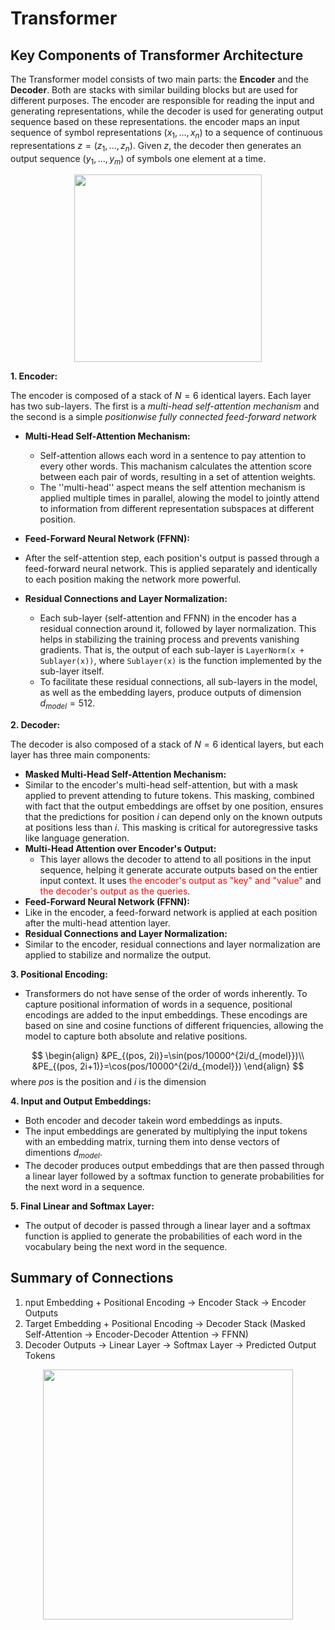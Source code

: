 # Transformer

## Key Components of Transformer Architecture

The Transformer model consists of two main parts: the **Encoder** and the **Decoder**. Both are stacks with similar building blocks but are used for different purposes. The encoder are responsible for reading the input and generating representations, while the decoder is used for generating output sequence based on these representations. the encoder maps an input sequence of symbol representations $(x_1, ..., x_n)$ to a sequence
of continuous representations $z = (z_1, ..., z_n)$. Given $z$, the decoder then generates an output
sequence $(y_1, ..., y_m)$ of symbols one element at a time.

<div style="text-align: center;">
    <img src="https://machinelearningmastery.com/wp-content/uploads/2021/08/attention_research_1.png" width="300">
</div>

**1. Encoder:**

The encoder is composed of a stack of $N = 6$ identical layers. Each layer has two
sub-layers. The first is a *multi-head self-attention mechanism* and the second is a simple *positionwise fully connected feed-forward network*

- **Multi-Head Self-Attention Mechanism:**
  - Self-attention allows each word in a sentence to pay attention to every other words. This machanism calculates the attention score between each pair of words, resulting in a set of attention weights.
  - The ''multi-head'' aspect means the self attention mechanism is applied multiple times in parallel, alowing the model to jointly attend to information from different representation subspaces at different position.

- **Feed-Forward Neural Network (FFNN):**
- After the self-attention step, each position's output is passed through a feed-forward neural network. This is applied separately and identically to each position making the network more powerful.

- **Residual Connections and Layer Normalization:**
  - Each sub-layer (self-attention and FFNN) in the encoder has a residual connection around it, followed by layer normalization. This helps in stabilizing the training process and prevents vanishing gradients. That is, the output of each sub-layer is
  `LayerNorm(x + Sublayer(x))`, where `Sublayer(x)` is the function implemented by the sub-layer
  itself.
  - To facilitate these residual connections, all sub-layers in the model, as well as the embedding
  layers, produce outputs of dimension $d_{model} = 512$.

**2. Decoder:**

The decoder is also composed of a stack of $N=6$ identical layers, but each layer has three main components:

- **Masked Multi-Head Self-Attention Mechanism:**
- Similar to the encoder's multi-head self-attention, but with a mask applied to prevent attending to future tokens.  This
  masking, combined with fact that the output embeddings are offset by one position, ensures that the
  predictions for position $i$ can depend only on the known outputs at positions less than $i$. This masking is critical for autoregressive tasks like language generation.
- **Multi-Head Attention over Encoder's Output:**
  - This layer allows the decoder to attend to all positions in the input sequence, helping it generate accurate outputs based on the entier input context. It uses <span style="color:red;">the encoder's output as "key" and "value"</span> and <span style="color:red;">the decoder's output as the queries</span>.
- **Feed-Forward Neural Network (FFNN):**
- Like in the encoder, a feed-forward network is applied at each position after the multi-head attention layer.
- **Residual Connections and Layer Normalization:**
- Similar to the encoder, residual connections and layer normalization are applied to stabilize and normalize the output.

**3. Positional Encoding:**

- Transformers do not have sense of the order of words inherently. To capture positional information of words in a sequence, positional encodings are added to the input embeddings. These encodings are based on sine and cosine functions of different friquencies, allowing the model to capture both absolute and relative positions.

$$
\begin{align}
&PE_{(pos, 2i)}=\sin(pos/10000^{2i/d_{model}})\\
&PE_{(pos, 2i+1)}=\cos(pos/10000^{2i/d_{model}})
\end{align}
$$
where $pos$ is the position and $i$ is the dimension

**4. Input and Output Embeddings:**

- Both encoder and decoder takein word embeddings as inputs.
- The input embeddings are generated by multiplying the input tokens with an embedding matrix, turning them into dense vectors of dimentions $d_{model}$.
- The decoder produces output embeddings that are then passed through a linear layer followed by a softmax function to generate probabilities for the next word in a sequence.

**5. Final Linear and Softmax Layer:**

- The output of decoder is passed through a linear layer and a softmax function is applied to generate the probabilities of each word in the vocabulary being the next word in the sequence.

## Summary of Connections

1. nput Embedding + Positional Encoding → Encoder Stack → Encoder Outputs
2. Target Embedding + Positional Encoding → Decoder Stack (Masked Self-Attention → Encoder-Decoder Attention → FFNN)
3. Decoder Outputs → Linear Layer → Softmax Layer → Predicted Output Tokens

<div style="text-align: center;">
    <img src="https://jalammar.github.io/images/t/The_transformer_encoder_decoder_stack.png" width="400">
</div>
